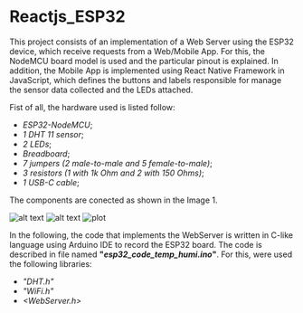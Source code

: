 # Reactjs_ESP32

This project consists of an implementation of a Web Server using the ESP32 device, which receive requests from a Web/Mobile App.
For this, the NodeMCU board model is used and the particular pinout is explained. In addition, the Mobile App is implemented using React Native Framework in JavaScript, which defines the buttons and labels responsible for manage the sensor data collected and the LEDs attached.

Fist of all, the hardware used is listed follow:
- _ESP32-NodeMCU_;
- _1 DHT 11 sensor_;
- _2 LEDs_;
- _Breadboard_;
- _7 jumpers (2 male-to-male and 5 female-to-male)_;
- _3 resistors (1 with 1k Ohm and 2 with 150 Ohms)_;
- _1 USB-C cable_; 

The components are conected as shown in the Image 1.

![alt text](https://github.com/miguelneto0/Reactjs_ESP32/images/hardware_setting.png?raw=true "Hardware Setting")
![alt text](https://github.com/miguelneto0/Reactjs_ESP32/images/hardware_setting.png?raw=true "Hardware Setting")
![plot](https://github.com/miguelneto0/Reactjs_ESP32/images/hardware_setting.png)

In the following, the code that implements the WebServer is written in C-like language using Arduino IDE to record the ESP32 board. The code is described in file named **"*esp32_code_temp_humi.ino*"**. For this, were used the following libraries:
- _"DHT.h"_
- _"WiFi.h"_
- _<WebServer.h>_
